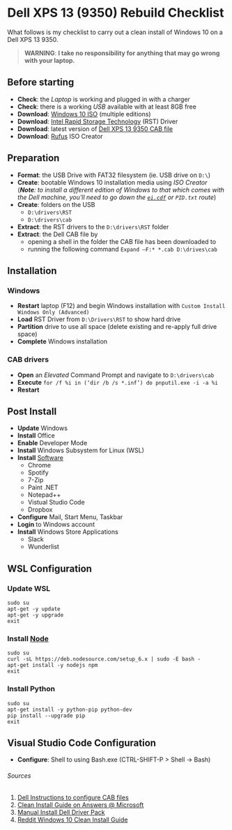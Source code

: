 # Dell XPS 13 (9350) Rebuild Checklist

What follows is my checklist to carry out a clean install of Windows 10 on a Dell XPS 13 9350.

> **WARNING**: 
> **I take no responsibility for anything that may go wrong with your laptop.**

## Before starting
- **Check**: the *Laptop* is working and plugged in with a charger
- **Check**: there is a working *USB* available with at least 8GB free
- **Download**: [Windows 10 ISO](https://www.microsoft.com/en-gb/software-download/windows10) (multiple editions)
- **Download**: [Intel Rapid Storage Technology](https://downloadcenter.intel.com/download/26730/Intel-Rapid-Storage-Technology-Intel-RST-?v=t) (RST) Driver
- **Download**: latest version of [Dell XPS 13 9350 CAB file](http://en.community.dell.com/techcenter/enterprise-client/w/wiki/11633.xps-13-9350-windows-10-driver-pack)
- **Download**: [Rufus](https://rufus.akeo.ie/) ISO Creator

## Preparation 
- **Format**: the USB Drive with FAT32 filesystem (ie. USB drive on `D:\`)
- **Create**: bootable Windows 10 installation media using _ISO Creator_ (_**Note**: to install a different edition of Windows to that which comes with the Dell machine, you'll need to go down the [`ei.cdf`](https://community.dell.com/thread/23933-clean-install-of-windows-10-pro) or `PID.txt` route_)
- **Create**: folders on the USB
    - `D:\drivers\RST`
    - `D:\drivers\cab`
- **Extract**: the RST drivers to the `D:\drivers\RST` folder
- **Extract**: the Dell CAB file by
    - opening a shell in the folder the CAB file has been downloaded to
    - running the following command `Expand –F:* *.cab D:\drives\cab`

## Installation
### Windows
- **Restart** laptop (F12) and begin Windows installation with `Custom Install Windows Only (Advanced)`
- **Load** RST Driver from `D:\Drivers\RST` to show hard drive
- **Partition** drive to use all space (delete existing and re-apply full drive space)
- **Complete** Windows installation

### CAB drivers
- **Open** an *Elevated* Command Prompt and navigate to `D:\drivers\cab` 
- **Execute** `for /f %i in (‘dir /b /s *.inf’) do pnputil.exe -i -a %i`
- **Restart**

## Post Install
- **Update** Windows
- **Install** Office
- **Enable** Developer Mode
- **Install** Windows Subsystem for Linux (WSL)
- **Install** [Software](http://ninite.com)
    - Chrome
    - Spotify
    - 7-Zip
    - Paint .NET
    - Notepad++
    - Vistual Studio Code
    - Dropbox
- **Configure** Mail, Start Menu, Taskbar
- **Login** to Windows account
- **Install** Windows Store Applications
    - Slack
    - Wunderlist

## WSL Configuration
### **Update** WSL
```
sudo su
apt-get -y update
apt-get -y upgrade
exit
```
### **Install** [Node](https://nodejs.org/en/download/package-manager/#debian-and-ubuntu-based-linux-distributions)
```
sudo su
curl -sL https://deb.nodesource.com/setup_6.x | sudo -E bash -
apt-get install -y nodejs npm
exit
```
### **Install** Python
```
sudo su
apt-get install -y python-pip python-dev
pip install --upgrade pip
exit
```

## Visual Studio Code Configuration
- **Configure**: Shell to using Bash.exe (CTRL-SHIFT-P > Shell -> Bash)

###### Sources
1. [Dell Instructions to configure CAB files](http://www.dell.com/support/article/us/en/4/SLN209380/how-to-configure-driver-installation-from-cab-file-s--in-windows--vista--7--8--and-windows-server--2008-2012-?lang=EN)
1. [Clean Install Guide on Answers @ Microsoft](https://answers.microsoft.com/en-us/windows/wiki/windows_10-windows_install/clean-install-windows-10/1c426bdf-79b1-4d42-be93-17378d93e587)
1. [Manual Install Dell Driver Pack](http://www.1337admin.org/tutorials/manual-installation-of-a-dell-driver-pack-on-a-local-machine/)
1. [Reddit Windows 10 Clean Install Guide](https://www.reddit.com/r/Dell/comments/3sr1jh/windows_10_clean_install_guide/)
